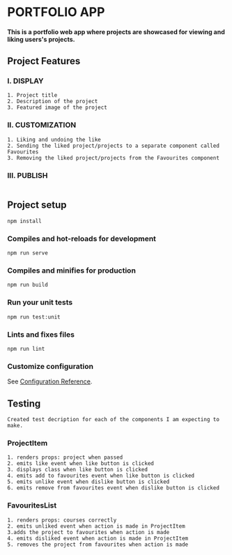 # PORTFOLIO APP
#### This is a portfolio web app where projects are showcased for viewing and liking users's projects.

## Project Features

### I. DISPLAY
```
1. Project title
2. Description of the project
3. Featured image of the project

```
### II. CUSTOMIZATION
```
1. Liking and undoing the like
2. Sending the liked project/projects to a separate component called Favourites
3. Removing the liked project/projects from the Favourites component
```

### III. PUBLISH
```

```


## Project setup
```
npm install
```

### Compiles and hot-reloads for development
```
npm run serve
```

### Compiles and minifies for production
```
npm run build
```

### Run your unit tests
```
npm run test:unit
```

### Lints and fixes files
```
npm run lint
```

### Customize configuration
See [Configuration Reference](https://cli.vuejs.org/config/).

## Testing
```
Created test decription for each of the components I am expecting to make.
```
### ProjectItem
```
1. renders props: project when passed
2. emits like event when like button is clicked
3. displays class when like button is clicked
4. emits add to favourites event when like button is clicked
5. emits unlike event when dislike button is clicked
6. emits remove from favourites event when dislike button is clicked

```
### FavouritesList
```
1. renders props: courses correctly
2. emits unliked event when action is made in ProjectItem
3.adds the project to favourites when action is made
4. emits disliked event when action is made in ProjectItem
5. removes the project from favourites when action is made

```
